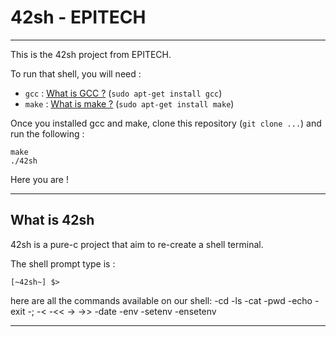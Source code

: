 # 42sh - EPITECH

---

This is the 42sh project from EPITECH.

To run that shell, you will need :

- `gcc` : [What is GCC ?](https://www.gnu.org/software/gcc/) (`sudo apt-get install gcc`)
- `make` : [What is make ?](https://www.gnu.org/software/make/) (`sudo apt-get install make`)

Once you installed gcc and make, clone this repository (`git clone ...`) and run the following :

    make
    ./42sh

Here you are !

---

## What is 42sh

42sh is a pure-c project that aim to re-create a shell terminal.

The shell prompt type is :

    [~42sh~] $>

here are all the commands available on our shell:
-cd
-ls
-cat
-pwd
-echo
-exit
-;
-<
-<<
->
->>
-date
-env
-setenv
-ensetenv

---
